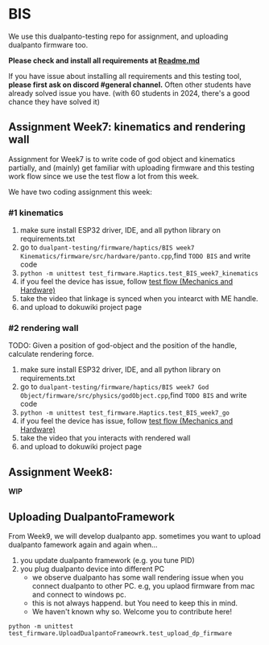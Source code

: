 # BIS

We use this dualpanto-testing repo for assignment, and uploading dualpanto firmware too.

**Please check and install all requirements at [Readme.md](Readme.md)**

If you have issue about installing all requirements and this testing tool, **please first ask on discord #general channel.**
Often other students have already solved issue you have. (with 60 students in 2024, there's a good chance they have solved it)



## Assignment Week7: kinematics and rendering wall
Assignment for Week7 is to write code of god object and kinematics partially, and (mainly) get familiar with uploading firmware and this testing work flow since we use the test flow a lot from this week.

We have two coding assignment this week:
### #1 kinematics

1. make sure install ESP32 driver, IDE, and all python library on requirements.txt
2. go to `dualpant-testing/firmware/haptics/BIS week7 Kinematics/firmware/src/hardware/panto.cpp`,find `TODO BIS` and write code
3. `python -m unittest test_firmware.Haptics.test_BIS_week7_kinematics`
4. if you feel the device has issue, follow [test flow (Mechanics and Hardware)](Readme.md)
5. take the video that linkage is synced when you intearct with ME handle.
6. and upload to dokuwiki project page

### #2 rendering wall
TODO: Given a position of god-object and the position of the handle, calculate rendering force.

1. make sure install ESP32 driver, IDE, and all python library on requirements.txt
2. go to `dualpant-testing/firmware/haptics/BIS week7 God Object/firmware/src/physics/godObject.cpp`,find `TODO BIS` and write code
3. `python -m unittest test_firmware.Haptics.test_BIS_week7_go`
4. if you feel the device has issue, follow [test flow (Mechanics and Hardware)](Readme.md)
5. take the video that you interacts with rendered wall
6. and upload to dokuwiki project page


## Assignment Week8: 
**WIP**

## Uploading DualpantoFramework
From Week9, we will develop dualpanto app. sometimes you want to upload dualpanto famework again and again when...

1. you update dualpanto framework (e.g. you tune PID)
2. you plug dualpanto device into different PC
    - we observe dualpanto has some wall rendering issue when you connect dualpanto to other PC. e.g, you uplaod firmware from mac and connect to windows pc.
    - this is not always happend. but You need to keep this in mind.
    - We haven't known why so. Welcome you to contribute here!

`python -m unittest test_firmware.UploadDualpantoFrameowrk.test_upload_dp_firmware`
